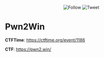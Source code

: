 <p align="center">
    <img alt="Follow" src="https://img.shields.io/github/followers/EffectRenan?style=social">
    <img alt="Tweet" src="https://img.shields.io/twitter/follow/EffectRenan?label=Follow&style=social">
</p>

# Pwn2Win

**CTFTime**: https://ctftime.org/event/1186

**CTF**: https://pwn2.win/
